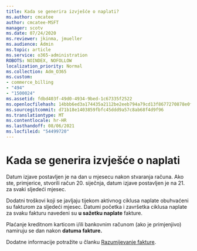 ```yaml
---
title: Kada se generira izvješće o naplati?
ms.author: cmcatee
author: cmcatee-MSFT
manager: scotv
ms.date: 07/24/2020
ms.reviewer: jkinma, jmueller
ms.audience: Admin
ms.topic: article
ms.service: o365-administration
ROBOTS: NOINDEX, NOFOLLOW
localization_priority: Normal
ms.collection: Adm_O365
ms.custom:
- commerce_billing
- "494"
- "1500024"
ms.assetid: fdbd403f-49d0-4934-9bed-1c67335f2522
ms.openlocfilehash: 14bbb6ed3a174435a2112be2eeb794a79cd13f8677270878e0fc5036509c8e08
ms.sourcegitcommit: d71b18e1403859fbfc45ddd9a57c8ab68f4d9f96
ms.translationtype: MT
ms.contentlocale: hr-HR
ms.lasthandoff: 08/06/2021
ms.locfileid: "54499720"
---
```

# <a name="when-is-the-billing-statement-generated"></a>Kada se generira izvješće o naplati

Datum izjave postavljen je na dan u mjesecu nakon stvaranja računa. Ako ste, primjerice, stvorili račun 20. siječnja, datum izjave postavljen je na 21. za svaki sljedeći mjesec.

Dodatni troškovi koji se javljaju tijekom aktivnog ciklusa naplate obuhvaćeni su fakturom za sljedeći mjesec. Datumi početka i završetka ciklusa naplate za svaku fakturu navedeni su **u sažetku naplate** fakture.

Plaćanje kreditnom karticom i/ili bankovnim računom (ako je primjenjivo) namiruju se dan nakon **datuma fakture.**
  
Dodatne informacije potražite u članku [Razumijevanje fakture](/microsoft-365/commerce/billing-and-payments/understand-your-invoice2).